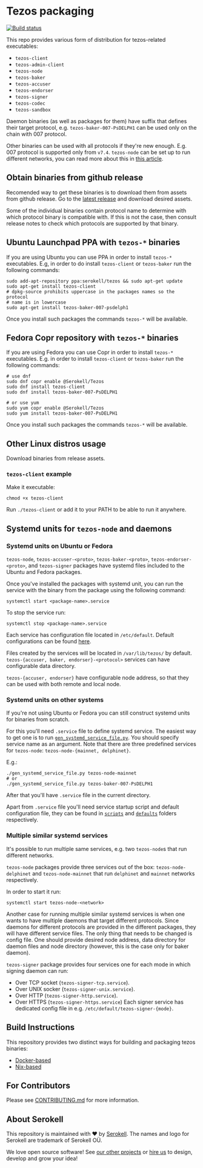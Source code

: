 <!--
   - SPDX-FileCopyrightText: 2019 TQ Tezos <https://tqtezos.com/>
   -
   - SPDX-License-Identifier: LicenseRef-MIT-TQ
   -->

# Tezos packaging

[![Build status](https://badge.buildkite.com/e899e9e54babcd14139e3bd4381bad39b5d680e08e7b7766d4.svg?branch=master)](https://buildkite.com/serokell/tezos-packaging)

This repo provides various form of distribution for tezos-related executables:
* `tezos-client`
* `tezos-admin-client`
* `tezos-node`
* `tezos-baker`
* `tezos-accuser`
* `tezos-endorser`
* `tezos-signer`
* `tezos-codec`
* `tezos-sandbox`

Daemon binaries (as well as packages for them) have suffix that defines their target protocol,
e.g. `tezos-baker-007-PsDELPH1` can be used only on the chain with 007 protocol.

Other binaries can be used with all protocols if they're new enough. E.g.
007 protocol is supported only from `v7.4`. `tezos-node` can be set up to run
different networks, you can read more about this in [this article](https://tezos.gitlab.io/user/multinetwork.html).

## Obtain binaries from github release

Recomended way to get these binaries is to download them from assets from github release.
Go to the [latest release](https://github.com/serokell/tezos-packaging/releases/latest)
and download desired assets.

Some of the individual binaries contain protocol name to determine
with which protocol binary is compatible with. If this is not the
case, then consult release notes to check which protocols are
supported by that binary.

## Ubuntu Launchpad PPA with `tezos-*` binaries

If you are using Ubuntu you can use PPA in order to install `tezos-*` executables.
E.g, in order to do install `tezos-client` or `tezos-baker` run the following commands:
```
sudo add-apt-repository ppa:serokell/tezos && sudo apt-get update
sudo apt-get install tezos-client
# dpkg-source prohibits uppercase in the packages names so the protocol
# name is in lowercase
sudo apt-get install tezos-baker-007-psdelph1
```
Once you install such packages the commands `tezos-*` will be available.

## Fedora Copr repository with `tezos-*` binaries

If you are using Fedora you can use Copr in order to install `tezos-*`
executables.
E.g. in order to install `tezos-client` or `tezos-baker` run the following commands:
```
# use dnf
sudo dnf copr enable @Serokell/Tezos
sudo dnf install tezos-client
sudo dnf install tezos-baker-007-PsDELPH1

# or use yum
sudo yum copr enable @Serokell/Tezos
sudo yum install tezos-baker-007-PsDELPH1
```
Once you install such packages the commands `tezos-*` will be available.

## Other Linux distros usage

Download binaries from release assets.

### `tezos-client` example

Make it executable:
```
chmod +x tezos-client
```

Run `./tezos-client` or add it to your PATH to be able to run it anywhere.

## Systemd units for `tezos-node` and daemons

### Systemd units on Ubuntu or Fedora

`tezos-node`, `tezos-accuser-<proto>`, `tezos-baker-<proto>`,
`tezos-endorser-<proto>`, and `tezos-signer` packages have systemd files included to the
Ubuntu and Fedora packages.

Once you've installed the packages with systemd unit, you can run the service
with the binary from the package using the following command:
```
systemctl start <package-name>.service
```
To stop the service run:
```
systemctl stop <package-name>.service
```

Each service has configuration file located in `/etc/default`. Default
configurations can be found [here](docker/package/defaults/).

Files created by the services will be located in `/var/lib/tezos/` by default.
`tezos-{accuser, baker, endorser}-<protocol>` services can have configurable
data directory.

`tezos-{accuser, endorser}` have configurable node address, so that they can be used with both
remote and local node.

### Systemd units on other systems

If you're not using Ubuntu or Fedora you can still construct systemd units for binaries
from scratch.

For this you'll need `.service` file to define systemd service. The easiest way
to get one is to run [`gen_systemd_service_file.py`](gen_systemd_service_file.py).
You should specify service name as an argument. Note that there are three
predefined services for `tezos-node`: `tezos-node-{mainnet, delphinet}`.

E.g.:
```
./gen_systemd_service_file.py tezos-node-mainnet
# or
./gen_systemd_service_file.py tezos-baker-007-PsDELPH1
```
After that you'll have `.service` file in the current directory.

Apart from `.service` file you'll need service startup script and default configuration
file, they can be found in [`scripts`](./docker/package/scripts) and
[`defaults`](./docker/package/defaults) folders respectively.


### Multiple similar systemd services

It's possible to run multiple same services, e.g. two `tezos-node`s that run different
networks.

`tezos-node` packages provide three services out of the box:
`tezos-node-delphinet` and `tezos-node-mainnet` that run
`delphinet` and `mainnet` networks respectively.

In order to start it run:
```
systemctl start tezos-node-<network>
```

Another case for running multiple similar systemd services is when one wants to have
multiple daemons that target different protocols.
Since daemons for different protocols are provided in the different packages, they will
have different service files. The only thing that needs to be changed is config file.
One should provide desired node address, data directory for daemon files and node directory
(however, this is the case only for baker daemon).

`tezos-signer` package provides four services one for each mode in which signing daemon can run:
* Over TCP socket (`tezos-signer-tcp.service`).
* Over UNIX socker (`tezos-signer-unix.service`).
* Over HTTP (`tezos-signer-http.service`).
* Over HTTPS (`tezos-signer-https.service`)
Each signer service has dedicated config file in e.g. `/etc/default/tezos-signer-{mode}`.

## Build Instructions

This repository provides two distinct ways for building and packaging tezos binaries:
* [Docker-based](./docker/README.md)
* [Nix-based](./nix/README.md)

## For Contributors

Please see [CONTRIBUTING.md](.github/CONTRIBUTING.md) for more information.

## About Serokell

This repository is maintained with ❤️ by [Serokell](https://serokell.io/).
The names and logo for Serokell are trademark of Serokell OÜ.

We love open source software! See [our other projects](https://serokell.io/community?utm_source=github) or [hire us](https://serokell.io/hire-us?utm_source=github) to design, develop and grow your idea!
